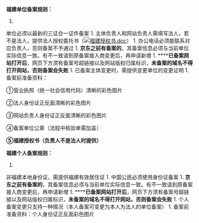 **福建单位备案规则：**

1. 
单位必须以最新的三证合一证件备案
1. 
主体负责人和网站负责人需填写法人，若不是法人，提供法人授权委托书（![](http://cms.jcloud.com/ueditor/dialogs/attachment/fileTypeImages/icon_doc.gif)[福建授权书.doc](https://img1.jcloudcs.com/cms/7374aaf2-dcf6-41fc-99b8-a07636fbf09a20180503112947.doc "福建授权书.doc")）
1. 
办公电话必须能联系对应负责人，否则备案不予通过
1. 
**京东之前有备案的**，其备案信息必须与当前单位实际信息一致。有不一致请到原备案接入商变更后，再申请新增
1. 
******已备案网站打开后**，网页下方须有备案号超链接以及网站版权归属标识，**未备案的域名不得打开网站，否则备案会失败**
1. 
已备案主体变更时，需提供变更单位的变更证明
1. 
备案前准备资料：

①营业执照（统一社会信用代码）清晰的彩色图片

②法人身份证正反面清晰的彩色图片

③网站负责人身份证正反面清晰的彩色图片

④备案单位公章（流程中核验单需加盖）

**⑤福建授权书（负责人不是法人时提供）**

**福建个人备案规则：**

1. 
非福建本地身份证，需提供福建有效居住证
1. 
中国公民必须使用身份证备案
1. 
**京东之前有备案的**，其备案信息必须与当前单位实际信息一致。有不一致请到原备案接入商变更后，再申请新增
1. 
******已备案网站打开后**，网页下方须有备案号超链接以及网站版权归属标识，**未备案的域名不得打开网站，否则备案会失败**
1. 
个人备案变更只支持一种情况（本人备案可变更为本人为法人的单位备案）
1. 
备案前准备资料：个人身份证正反面彩色图片
